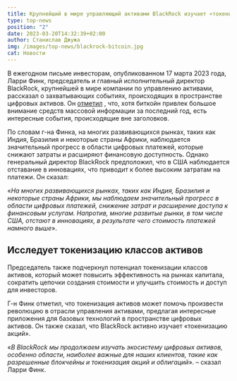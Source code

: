```yaml
---
title: Крупнейший в мире управляющий активами BlackRock изучает «токенизацию акций»
type: top-news
position: "2"
date: 2023-03-20T14:32:39+02:00
author: Станислав Джужа
img: /images/top-news/blackrock-bitcoin.jpg
cat: Новости
---
```

В ежегодном письме инвесторам, опубликованном 17 марта 2023 года, Ларри Финк, председатель и главный исполнительный директор BlackRock, крупнейшей в мире компании по управлению активами, рассказал о захватывающих событиях, происходящих в пространстве цифровых активов. Он [отметил](https://www.blackrock.com/corporate/investor-relations/larry-fink-annual-chairmans-letter) , что, хотя биткойн привлек большое внимание средств массовой информации за последний год, есть интересные события, происходящие вне заголовков.

По словам г-на Финка, на многих развивающихся рынках, таких как Индия, Бразилия и некоторые страны Африки, наблюдается значительный прогресс в области цифровых платежей, которые снижают затраты и расширяют финансовую доступность. Однако генеральный директор BlackRock предположил, что в США наблюдается отставание в инновациях, что приводит к более высоким затратам на платежи. Он сказал:

«*На многих развивающихся рынках, таких как Индия, Бразилия и некоторые страны Африки, мы наблюдаем значительный прогресс в области цифровых платежей, снижение затрат и расширение доступа к финансовым услугам. Напротив, многие развитые рынки, в том числе США, отстают в инновациях, в результате чего стоимость платежей намного выше*».

## Исследует токенизацию классов активов

Председатель также подчеркнул потенциал токенизации классов активов, который может повысить эффективность на рынках капитала, сократить цепочки создания стоимости и улучшить стоимость и доступ для инвесторов.

Г-н Финк отметил, что токенизация активов может помочь произвести революцию в отрасли управления активами, предлагая интересные приложения для базовых технологий в пространстве цифровых активов. Он также сказал, что BlackRock активно изучает «токенизацию акций».

«*В BlackRock мы продолжаем изучать экосистему цифровых активов, особенно области, наиболее важные для наших клиентов, такие как разрешенные блокчейны и токенизация акций и облигаций*». – сказал Ларри Финк.